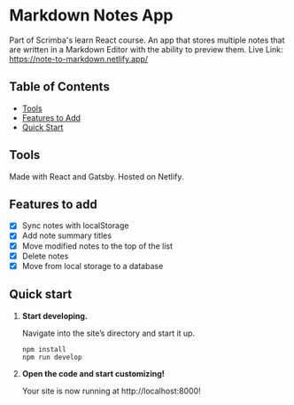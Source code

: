 # Markdown Notes App

Part of Scrimba's learn React course. An app that stores multiple notes that are written in a Markdown Editor with the ability to preview them. Live Link: https://note-to-markdown.netlify.app/

## Table of Contents

- [Tools](#tools)
- [Features to Add](#features-to-add)
- [Quick Start](#quick-start)

## Tools

Made with React and Gatsby. Hosted on Netlify.

## Features to add

- [x] Sync notes with localStorage
- [x] Add note summary titles
- [x] Move modified notes to the top of the list
- [x] Delete notes
- [x] Move from local storage to a database

## Quick start

1.  **Start developing.**

    Navigate into the site’s directory and start it up.

    ```shell
    npm install
    npm run develop
    ```

2.  **Open the code and start customizing!**

    Your site is now running at http://localhost:8000!
